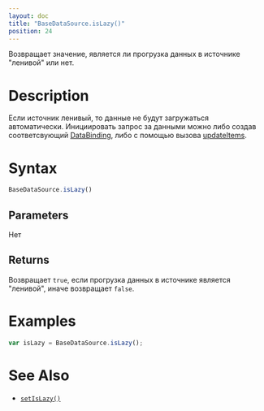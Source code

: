 ```yaml
---
layout: doc
title: "BaseDataSource.isLazy()"
position: 24
---
```


Возвращает значение, является ли прогрузка данных в источнике "ленивой" или нет.

# Description

Если источник ленивый, то данные не будут загружаться автоматически. Инициировать запрос за данными можно либо создав соответсвующий [DataBinding](../../../DataBinding), либо с помощью вызова [updateItems](../BaseDataSource.updateItems/).

# Syntax

```js
BaseDataSource.isLazy()
```

## Parameters

Нет

## Returns

Возвращает `true`, если прогрузка данных в источнике является "ленивой", иначе возвращает `false`.

# Examples

```js
var isLazy = BaseDataSource.isLazy();
```

# See Also

* [`setIsLazy()`](../BaseDataSource.setIsLazy/)